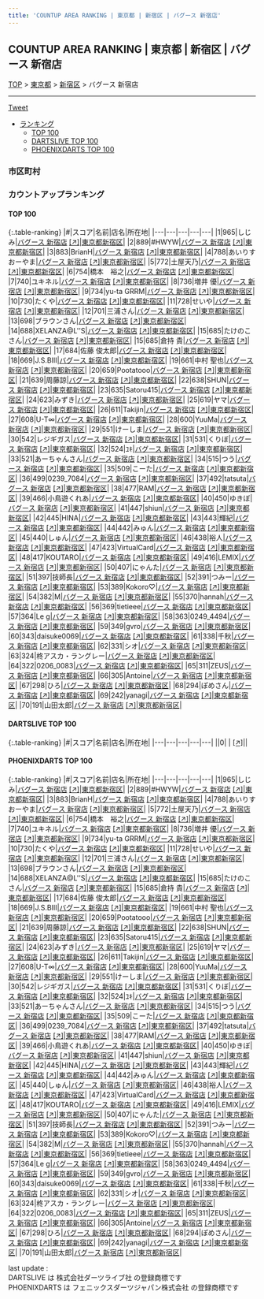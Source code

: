 ```yaml
---
title: 'COUNTUP AREA RANKING | 東京都 | 新宿区 | バグース 新宿店'
---
```

## COUNTUP AREA RANKING | 東京都 | 新宿区 | バグース 新宿店

[TOP](/darts/rank/) > [東京都](/darts/rank/東京都/) > [新宿区](/darts/rank/東京都/新宿区/) > バグース 新宿店

___

<a href="https://twitter.com/share?ref_src=twsrc%5Etfw" data-text="COUNTUP AREA RANKING | 東京都新宿区バグース 新宿店" class="twitter-share-button" data-hashtags="DARTSLIVE,PHOENIXDARTS,darts,ダーツ" data-show-count="false">Tweet</a>

* [ランキング](#カウントアップランキング)
    * [TOP 100](#top-100)
    * [DARTSLIVE TOP 100](#dartslive-top-100)
    * [PHOENIXDARTS TOP 100](#phoenixdarts-top-100)

### 市区町村

<ul>

</ul>

### カウントアップランキング

#### TOP 100



{:.table-ranking}
|#|スコア|名前|店名|所在地|
|---|---|---|---|---|
|1|965|<span class="rank-name-pd">しじみ</span>|<a href="/darts/rank/shops/9574.html">バグース 新宿店</a> <a href="https://vs.phoenixdarts.com/jp/shop/shopDetailInfo/s_9574?s_seq=9574">[↗]</a>|<a href="/darts/rank/東京都/新宿区">東京都新宿区</a>|
|2|889|<span class="rank-name-pd">#HWYW</span>|<a href="/darts/rank/shops/9574.html">バグース 新宿店</a> <a href="https://vs.phoenixdarts.com/jp/shop/shopDetailInfo/s_9574?s_seq=9574">[↗]</a>|<a href="/darts/rank/東京都/新宿区">東京都新宿区</a>|
|3|883|<span class="rank-name-pd">BrianH</span>|<a href="/darts/rank/shops/9574.html">バグース 新宿店</a> <a href="https://vs.phoenixdarts.com/jp/shop/shopDetailInfo/s_9574?s_seq=9574">[↗]</a>|<a href="/darts/rank/東京都/新宿区">東京都新宿区</a>|
|4|788|<span class="rank-name-pd">あいりすおーやま</span>|<a href="/darts/rank/shops/9574.html">バグース 新宿店</a> <a href="https://vs.phoenixdarts.com/jp/shop/shopDetailInfo/s_9574?s_seq=9574">[↗]</a>|<a href="/darts/rank/東京都/新宿区">東京都新宿区</a>|
|5|772|<span class="rank-name-pd">土屋天乃</span>|<a href="/darts/rank/shops/9574.html">バグース 新宿店</a> <a href="https://vs.phoenixdarts.com/jp/shop/shopDetailInfo/s_9574?s_seq=9574">[↗]</a>|<a href="/darts/rank/東京都/新宿区">東京都新宿区</a>|
|6|754|<span class="rank-name-pd">橋本　裕之</span>|<a href="/darts/rank/shops/9574.html">バグース 新宿店</a> <a href="https://vs.phoenixdarts.com/jp/shop/shopDetailInfo/s_9574?s_seq=9574">[↗]</a>|<a href="/darts/rank/東京都/新宿区">東京都新宿区</a>|
|7|740|<span class="rank-name-pd">ユキネル</span>|<a href="/darts/rank/shops/9574.html">バグース 新宿店</a> <a href="https://vs.phoenixdarts.com/jp/shop/shopDetailInfo/s_9574?s_seq=9574">[↗]</a>|<a href="/darts/rank/東京都/新宿区">東京都新宿区</a>|
|8|736|<span class="rank-name-pd"><span class="pro-icon-pd"></span>増井 優</span>|<a href="/darts/rank/shops/9574.html">バグース 新宿店</a> <a href="https://vs.phoenixdarts.com/jp/shop/shopDetailInfo/s_9574?s_seq=9574">[↗]</a>|<a href="/darts/rank/東京都/新宿区">東京都新宿区</a>|
|9|734|<span class="rank-name-pd">yu-ta GRRM</span>|<a href="/darts/rank/shops/9574.html">バグース 新宿店</a> <a href="https://vs.phoenixdarts.com/jp/shop/shopDetailInfo/s_9574?s_seq=9574">[↗]</a>|<a href="/darts/rank/東京都/新宿区">東京都新宿区</a>|
|10|730|<span class="rank-name-pd">たくや</span>|<a href="/darts/rank/shops/9574.html">バグース 新宿店</a> <a href="https://vs.phoenixdarts.com/jp/shop/shopDetailInfo/s_9574?s_seq=9574">[↗]</a>|<a href="/darts/rank/東京都/新宿区">東京都新宿区</a>|
|11|728|<span class="rank-name-pd">せいや</span>|<a href="/darts/rank/shops/9574.html">バグース 新宿店</a> <a href="https://vs.phoenixdarts.com/jp/shop/shopDetailInfo/s_9574?s_seq=9574">[↗]</a>|<a href="/darts/rank/東京都/新宿区">東京都新宿区</a>|
|12|701|<span class="rank-name-pd">三浦さん</span>|<a href="/darts/rank/shops/9574.html">バグース 新宿店</a> <a href="https://vs.phoenixdarts.com/jp/shop/shopDetailInfo/s_9574?s_seq=9574">[↗]</a>|<a href="/darts/rank/東京都/新宿区">東京都新宿区</a>|
|13|698|<span class="rank-name-pd">ブラウンさん</span>|<a href="/darts/rank/shops/9574.html">バグース 新宿店</a> <a href="https://vs.phoenixdarts.com/jp/shop/shopDetailInfo/s_9574?s_seq=9574">[↗]</a>|<a href="/darts/rank/東京都/新宿区">東京都新宿区</a>|
|14|688|<span class="rank-name-pd">XELANZA@L&#x27;&#x27;S</span>|<a href="/darts/rank/shops/9574.html">バグース 新宿店</a> <a href="https://vs.phoenixdarts.com/jp/shop/shopDetailInfo/s_9574?s_seq=9574">[↗]</a>|<a href="/darts/rank/東京都/新宿区">東京都新宿区</a>|
|15|685|<span class="rank-name-pd">たけのこさん</span>|<a href="/darts/rank/shops/9574.html">バグース 新宿店</a> <a href="https://vs.phoenixdarts.com/jp/shop/shopDetailInfo/s_9574?s_seq=9574">[↗]</a>|<a href="/darts/rank/東京都/新宿区">東京都新宿区</a>|
|15|685|<span class="rank-name-pd">倉持 貴</span>|<a href="/darts/rank/shops/9574.html">バグース 新宿店</a> <a href="https://vs.phoenixdarts.com/jp/shop/shopDetailInfo/s_9574?s_seq=9574">[↗]</a>|<a href="/darts/rank/東京都/新宿区">東京都新宿区</a>|
|17|684|<span class="rank-name-pd"><span class="pro-icon-pd"></span>佐藤 俊太郎</span>|<a href="/darts/rank/shops/9574.html">バグース 新宿店</a> <a href="https://vs.phoenixdarts.com/jp/shop/shopDetailInfo/s_9574?s_seq=9574">[↗]</a>|<a href="/darts/rank/東京都/新宿区">東京都新宿区</a>|
|18|669|<span class="rank-name-pd">J.S.BⅢ</span>|<a href="/darts/rank/shops/9574.html">バグース 新宿店</a> <a href="https://vs.phoenixdarts.com/jp/shop/shopDetailInfo/s_9574?s_seq=9574">[↗]</a>|<a href="/darts/rank/東京都/新宿区">東京都新宿区</a>|
|19|661|<span class="rank-name-pd"><span class="pro-icon-pd"></span>中村 聖也</span>|<a href="/darts/rank/shops/9574.html">バグース 新宿店</a> <a href="https://vs.phoenixdarts.com/jp/shop/shopDetailInfo/s_9574?s_seq=9574">[↗]</a>|<a href="/darts/rank/東京都/新宿区">東京都新宿区</a>|
|20|659|<span class="rank-name-pd">Pootatooo</span>|<a href="/darts/rank/shops/9574.html">バグース 新宿店</a> <a href="https://vs.phoenixdarts.com/jp/shop/shopDetailInfo/s_9574?s_seq=9574">[↗]</a>|<a href="/darts/rank/東京都/新宿区">東京都新宿区</a>|
|21|639|<span class="rank-name-pd">周藤諒</span>|<a href="/darts/rank/shops/9574.html">バグース 新宿店</a> <a href="https://vs.phoenixdarts.com/jp/shop/shopDetailInfo/s_9574?s_seq=9574">[↗]</a>|<a href="/darts/rank/東京都/新宿区">東京都新宿区</a>|
|22|638|<span class="rank-name-pd">SHUN</span>|<a href="/darts/rank/shops/9574.html">バグース 新宿店</a> <a href="https://vs.phoenixdarts.com/jp/shop/shopDetailInfo/s_9574?s_seq=9574">[↗]</a>|<a href="/darts/rank/東京都/新宿区">東京都新宿区</a>|
|23|635|<span class="rank-name-pd">Satoru415</span>|<a href="/darts/rank/shops/9574.html">バグース 新宿店</a> <a href="https://vs.phoenixdarts.com/jp/shop/shopDetailInfo/s_9574?s_seq=9574">[↗]</a>|<a href="/darts/rank/東京都/新宿区">東京都新宿区</a>|
|24|623|<span class="rank-name-pd">みずき</span>|<a href="/darts/rank/shops/9574.html">バグース 新宿店</a> <a href="https://vs.phoenixdarts.com/jp/shop/shopDetailInfo/s_9574?s_seq=9574">[↗]</a>|<a href="/darts/rank/東京都/新宿区">東京都新宿区</a>|
|25|619|<span class="rank-name-pd">ヤマ</span>|<a href="/darts/rank/shops/9574.html">バグース 新宿店</a> <a href="https://vs.phoenixdarts.com/jp/shop/shopDetailInfo/s_9574?s_seq=9574">[↗]</a>|<a href="/darts/rank/東京都/新宿区">東京都新宿区</a>|
|26|611|<span class="rank-name-pd">Takijin</span>|<a href="/darts/rank/shops/9574.html">バグース 新宿店</a> <a href="https://vs.phoenixdarts.com/jp/shop/shopDetailInfo/s_9574?s_seq=9574">[↗]</a>|<a href="/darts/rank/東京都/新宿区">東京都新宿区</a>|
|27|608|<span class="rank-name-pd">U-T∞</span>|<a href="/darts/rank/shops/9574.html">バグース 新宿店</a> <a href="https://vs.phoenixdarts.com/jp/shop/shopDetailInfo/s_9574?s_seq=9574">[↗]</a>|<a href="/darts/rank/東京都/新宿区">東京都新宿区</a>|
|28|600|<span class="rank-name-pd">YuuMa</span>|<a href="/darts/rank/shops/9574.html">バグース 新宿店</a> <a href="https://vs.phoenixdarts.com/jp/shop/shopDetailInfo/s_9574?s_seq=9574">[↗]</a>|<a href="/darts/rank/東京都/新宿区">東京都新宿区</a>|
|29|551|<span class="rank-name-pd">けーしま</span>|<a href="/darts/rank/shops/9574.html">バグース 新宿店</a> <a href="https://vs.phoenixdarts.com/jp/shop/shopDetailInfo/s_9574?s_seq=9574">[↗]</a>|<a href="/darts/rank/東京都/新宿区">東京都新宿区</a>|
|30|542|<span class="rank-name-pd">レジギガス</span>|<a href="/darts/rank/shops/9574.html">バグース 新宿店</a> <a href="https://vs.phoenixdarts.com/jp/shop/shopDetailInfo/s_9574?s_seq=9574">[↗]</a>|<a href="/darts/rank/東京都/新宿区">東京都新宿区</a>|
|31|531|<span class="rank-name-pd">くりぼ</span>|<a href="/darts/rank/shops/9574.html">バグース 新宿店</a> <a href="https://vs.phoenixdarts.com/jp/shop/shopDetailInfo/s_9574?s_seq=9574">[↗]</a>|<a href="/darts/rank/東京都/新宿区">東京都新宿区</a>|
|32|524|<span class="rank-name-pd">ﾕｷ</span>|<a href="/darts/rank/shops/9574.html">バグース 新宿店</a> <a href="https://vs.phoenixdarts.com/jp/shop/shopDetailInfo/s_9574?s_seq=9574">[↗]</a>|<a href="/darts/rank/東京都/新宿区">東京都新宿区</a>|
|33|521|<span class="rank-name-pd">あーちゃんさん</span>|<a href="/darts/rank/shops/9574.html">バグース 新宿店</a> <a href="https://vs.phoenixdarts.com/jp/shop/shopDetailInfo/s_9574?s_seq=9574">[↗]</a>|<a href="/darts/rank/東京都/新宿区">東京都新宿区</a>|
|34|515|<span class="rank-name-pd">つう</span>|<a href="/darts/rank/shops/9574.html">バグース 新宿店</a> <a href="https://vs.phoenixdarts.com/jp/shop/shopDetailInfo/s_9574?s_seq=9574">[↗]</a>|<a href="/darts/rank/東京都/新宿区">東京都新宿区</a>|
|35|509|<span class="rank-name-pd">こーた</span>|<a href="/darts/rank/shops/9574.html">バグース 新宿店</a> <a href="https://vs.phoenixdarts.com/jp/shop/shopDetailInfo/s_9574?s_seq=9574">[↗]</a>|<a href="/darts/rank/東京都/新宿区">東京都新宿区</a>|
|36|499|<span class="rank-name-pd">0239_7084</span>|<a href="/darts/rank/shops/9574.html">バグース 新宿店</a> <a href="https://vs.phoenixdarts.com/jp/shop/shopDetailInfo/s_9574?s_seq=9574">[↗]</a>|<a href="/darts/rank/東京都/新宿区">東京都新宿区</a>|
|37|492|<span class="rank-name-pd">tatsuta</span>|<a href="/darts/rank/shops/9574.html">バグース 新宿店</a> <a href="https://vs.phoenixdarts.com/jp/shop/shopDetailInfo/s_9574?s_seq=9574">[↗]</a>|<a href="/darts/rank/東京都/新宿区">東京都新宿区</a>|
|38|477|<span class="rank-name-pd">RAM</span>|<a href="/darts/rank/shops/9574.html">バグース 新宿店</a> <a href="https://vs.phoenixdarts.com/jp/shop/shopDetailInfo/s_9574?s_seq=9574">[↗]</a>|<a href="/darts/rank/東京都/新宿区">東京都新宿区</a>|
|39|466|<span class="rank-name-pd">小鳥遊くれあ</span>|<a href="/darts/rank/shops/9574.html">バグース 新宿店</a> <a href="https://vs.phoenixdarts.com/jp/shop/shopDetailInfo/s_9574?s_seq=9574">[↗]</a>|<a href="/darts/rank/東京都/新宿区">東京都新宿区</a>|
|40|450|<span class="rank-name-pd">ゆきぼ</span>|<a href="/darts/rank/shops/9574.html">バグース 新宿店</a> <a href="https://vs.phoenixdarts.com/jp/shop/shopDetailInfo/s_9574?s_seq=9574">[↗]</a>|<a href="/darts/rank/東京都/新宿区">東京都新宿区</a>|
|41|447|<span class="rank-name-pd">shiun</span>|<a href="/darts/rank/shops/9574.html">バグース 新宿店</a> <a href="https://vs.phoenixdarts.com/jp/shop/shopDetailInfo/s_9574?s_seq=9574">[↗]</a>|<a href="/darts/rank/東京都/新宿区">東京都新宿区</a>|
|42|445|<span class="rank-name-pd">HINA</span>|<a href="/darts/rank/shops/9574.html">バグース 新宿店</a> <a href="https://vs.phoenixdarts.com/jp/shop/shopDetailInfo/s_9574?s_seq=9574">[↗]</a>|<a href="/darts/rank/東京都/新宿区">東京都新宿区</a>|
|43|443|<span class="rank-name-pd">輝紀</span>|<a href="/darts/rank/shops/9574.html">バグース 新宿店</a> <a href="https://vs.phoenixdarts.com/jp/shop/shopDetailInfo/s_9574?s_seq=9574">[↗]</a>|<a href="/darts/rank/東京都/新宿区">東京都新宿区</a>|
|44|442|<span class="rank-name-pd">みゅん</span>|<a href="/darts/rank/shops/9574.html">バグース 新宿店</a> <a href="https://vs.phoenixdarts.com/jp/shop/shopDetailInfo/s_9574?s_seq=9574">[↗]</a>|<a href="/darts/rank/東京都/新宿区">東京都新宿区</a>|
|45|440|<span class="rank-name-pd">しゅん</span>|<a href="/darts/rank/shops/9574.html">バグース 新宿店</a> <a href="https://vs.phoenixdarts.com/jp/shop/shopDetailInfo/s_9574?s_seq=9574">[↗]</a>|<a href="/darts/rank/東京都/新宿区">東京都新宿区</a>|
|46|438|<span class="rank-name-pd">裕人</span>|<a href="/darts/rank/shops/9574.html">バグース 新宿店</a> <a href="https://vs.phoenixdarts.com/jp/shop/shopDetailInfo/s_9574?s_seq=9574">[↗]</a>|<a href="/darts/rank/東京都/新宿区">東京都新宿区</a>|
|47|423|<span class="rank-name-pd">VirtualCard</span>|<a href="/darts/rank/shops/9574.html">バグース 新宿店</a> <a href="https://vs.phoenixdarts.com/jp/shop/shopDetailInfo/s_9574?s_seq=9574">[↗]</a>|<a href="/darts/rank/東京都/新宿区">東京都新宿区</a>|
|48|417|<span class="rank-name-pd">KOUTARO</span>|<a href="/darts/rank/shops/9574.html">バグース 新宿店</a> <a href="https://vs.phoenixdarts.com/jp/shop/shopDetailInfo/s_9574?s_seq=9574">[↗]</a>|<a href="/darts/rank/東京都/新宿区">東京都新宿区</a>|
|49|416|<span class="rank-name-pd">LEMIX</span>|<a href="/darts/rank/shops/9574.html">バグース 新宿店</a> <a href="https://vs.phoenixdarts.com/jp/shop/shopDetailInfo/s_9574?s_seq=9574">[↗]</a>|<a href="/darts/rank/東京都/新宿区">東京都新宿区</a>|
|50|407|<span class="rank-name-pd">にゃんた</span>|<a href="/darts/rank/shops/9574.html">バグース 新宿店</a> <a href="https://vs.phoenixdarts.com/jp/shop/shopDetailInfo/s_9574?s_seq=9574">[↗]</a>|<a href="/darts/rank/東京都/新宿区">東京都新宿区</a>|
|51|397|<span class="rank-name-pd">技師長</span>|<a href="/darts/rank/shops/9574.html">バグース 新宿店</a> <a href="https://vs.phoenixdarts.com/jp/shop/shopDetailInfo/s_9574?s_seq=9574">[↗]</a>|<a href="/darts/rank/東京都/新宿区">東京都新宿区</a>|
|52|391|<span class="rank-name-pd">つみー</span>|<a href="/darts/rank/shops/9574.html">バグース 新宿店</a> <a href="https://vs.phoenixdarts.com/jp/shop/shopDetailInfo/s_9574?s_seq=9574">[↗]</a>|<a href="/darts/rank/東京都/新宿区">東京都新宿区</a>|
|53|389|<span class="rank-name-pd">Kokoro♡</span>|<a href="/darts/rank/shops/9574.html">バグース 新宿店</a> <a href="https://vs.phoenixdarts.com/jp/shop/shopDetailInfo/s_9574?s_seq=9574">[↗]</a>|<a href="/darts/rank/東京都/新宿区">東京都新宿区</a>|
|54|382|<span class="rank-name-pd">M</span>|<a href="/darts/rank/shops/9574.html">バグース 新宿店</a> <a href="https://vs.phoenixdarts.com/jp/shop/shopDetailInfo/s_9574?s_seq=9574">[↗]</a>|<a href="/darts/rank/東京都/新宿区">東京都新宿区</a>|
|55|370|<span class="rank-name-pd">hannah</span>|<a href="/darts/rank/shops/9574.html">バグース 新宿店</a> <a href="https://vs.phoenixdarts.com/jp/shop/shopDetailInfo/s_9574?s_seq=9574">[↗]</a>|<a href="/darts/rank/東京都/新宿区">東京都新宿区</a>|
|56|369|<span class="rank-name-pd">tietieee</span>|<a href="/darts/rank/shops/9574.html">バグース 新宿店</a> <a href="https://vs.phoenixdarts.com/jp/shop/shopDetailInfo/s_9574?s_seq=9574">[↗]</a>|<a href="/darts/rank/東京都/新宿区">東京都新宿区</a>|
|57|364|<span class="rank-name-pd">Le g</span>|<a href="/darts/rank/shops/9574.html">バグース 新宿店</a> <a href="https://vs.phoenixdarts.com/jp/shop/shopDetailInfo/s_9574?s_seq=9574">[↗]</a>|<a href="/darts/rank/東京都/新宿区">東京都新宿区</a>|
|58|363|<span class="rank-name-pd">0249_4494</span>|<a href="/darts/rank/shops/9574.html">バグース 新宿店</a> <a href="https://vs.phoenixdarts.com/jp/shop/shopDetailInfo/s_9574?s_seq=9574">[↗]</a>|<a href="/darts/rank/東京都/新宿区">東京都新宿区</a>|
|59|349|<span class="rank-name-pd">gvro</span>|<a href="/darts/rank/shops/9574.html">バグース 新宿店</a> <a href="https://vs.phoenixdarts.com/jp/shop/shopDetailInfo/s_9574?s_seq=9574">[↗]</a>|<a href="/darts/rank/東京都/新宿区">東京都新宿区</a>|
|60|343|<span class="rank-name-pd">daisuke0069</span>|<a href="/darts/rank/shops/9574.html">バグース 新宿店</a> <a href="https://vs.phoenixdarts.com/jp/shop/shopDetailInfo/s_9574?s_seq=9574">[↗]</a>|<a href="/darts/rank/東京都/新宿区">東京都新宿区</a>|
|61|338|<span class="rank-name-pd">千秋</span>|<a href="/darts/rank/shops/9574.html">バグース 新宿店</a> <a href="https://vs.phoenixdarts.com/jp/shop/shopDetailInfo/s_9574?s_seq=9574">[↗]</a>|<a href="/darts/rank/東京都/新宿区">東京都新宿区</a>|
|62|331|<span class="rank-name-pd">シオ</span>|<a href="/darts/rank/shops/9574.html">バグース 新宿店</a> <a href="https://vs.phoenixdarts.com/jp/shop/shopDetailInfo/s_9574?s_seq=9574">[↗]</a>|<a href="/darts/rank/東京都/新宿区">東京都新宿区</a>|
|63|324|<span class="rank-name-pd">柊アスカ・ラングレー</span>|<a href="/darts/rank/shops/9574.html">バグース 新宿店</a> <a href="https://vs.phoenixdarts.com/jp/shop/shopDetailInfo/s_9574?s_seq=9574">[↗]</a>|<a href="/darts/rank/東京都/新宿区">東京都新宿区</a>|
|64|322|<span class="rank-name-pd">0206_0083</span>|<a href="/darts/rank/shops/9574.html">バグース 新宿店</a> <a href="https://vs.phoenixdarts.com/jp/shop/shopDetailInfo/s_9574?s_seq=9574">[↗]</a>|<a href="/darts/rank/東京都/新宿区">東京都新宿区</a>|
|65|311|<span class="rank-name-pd">ZEUS</span>|<a href="/darts/rank/shops/9574.html">バグース 新宿店</a> <a href="https://vs.phoenixdarts.com/jp/shop/shopDetailInfo/s_9574?s_seq=9574">[↗]</a>|<a href="/darts/rank/東京都/新宿区">東京都新宿区</a>|
|66|305|<span class="rank-name-pd">Antoine</span>|<a href="/darts/rank/shops/9574.html">バグース 新宿店</a> <a href="https://vs.phoenixdarts.com/jp/shop/shopDetailInfo/s_9574?s_seq=9574">[↗]</a>|<a href="/darts/rank/東京都/新宿区">東京都新宿区</a>|
|67|298|<span class="rank-name-pd">ひろ</span>|<a href="/darts/rank/shops/9574.html">バグース 新宿店</a> <a href="https://vs.phoenixdarts.com/jp/shop/shopDetailInfo/s_9574?s_seq=9574">[↗]</a>|<a href="/darts/rank/東京都/新宿区">東京都新宿区</a>|
|68|294|<span class="rank-name-pd">ぽめさん</span>|<a href="/darts/rank/shops/9574.html">バグース 新宿店</a> <a href="https://vs.phoenixdarts.com/jp/shop/shopDetailInfo/s_9574?s_seq=9574">[↗]</a>|<a href="/darts/rank/東京都/新宿区">東京都新宿区</a>|
|69|242|<span class="rank-name-pd">yanagi</span>|<a href="/darts/rank/shops/9574.html">バグース 新宿店</a> <a href="https://vs.phoenixdarts.com/jp/shop/shopDetailInfo/s_9574?s_seq=9574">[↗]</a>|<a href="/darts/rank/東京都/新宿区">東京都新宿区</a>|
|70|191|<span class="rank-name-pd">山田太郎</span>|<a href="/darts/rank/shops/9574.html">バグース 新宿店</a> <a href="https://vs.phoenixdarts.com/jp/shop/shopDetailInfo/s_9574?s_seq=9574">[↗]</a>|<a href="/darts/rank/東京都/新宿区">東京都新宿区</a>|


#### DARTSLIVE TOP 100



{:.table-ranking}
|#|スコア|名前|店名|所在地|
|---|---|---|---|---|
||0|<span class="rank-name-dl"> </span>|<a href="/darts/rank/shops/.html"></a> <a href="">[↗]</a>|<a href="/darts/rank//"></a>|


#### PHOENIXDARTS TOP 100



{:.table-ranking}
|#|スコア|名前|店名|所在地|
|---|---|---|---|---|
|1|965|<span class="rank-name-pd">しじみ</span>|<a href="/darts/rank/shops/9574.html">バグース 新宿店</a> <a href="https://vs.phoenixdarts.com/jp/shop/shopDetailInfo/s_9574?s_seq=9574">[↗]</a>|<a href="/darts/rank/東京都/新宿区">東京都新宿区</a>|
|2|889|<span class="rank-name-pd">#HWYW</span>|<a href="/darts/rank/shops/9574.html">バグース 新宿店</a> <a href="https://vs.phoenixdarts.com/jp/shop/shopDetailInfo/s_9574?s_seq=9574">[↗]</a>|<a href="/darts/rank/東京都/新宿区">東京都新宿区</a>|
|3|883|<span class="rank-name-pd">BrianH</span>|<a href="/darts/rank/shops/9574.html">バグース 新宿店</a> <a href="https://vs.phoenixdarts.com/jp/shop/shopDetailInfo/s_9574?s_seq=9574">[↗]</a>|<a href="/darts/rank/東京都/新宿区">東京都新宿区</a>|
|4|788|<span class="rank-name-pd">あいりすおーやま</span>|<a href="/darts/rank/shops/9574.html">バグース 新宿店</a> <a href="https://vs.phoenixdarts.com/jp/shop/shopDetailInfo/s_9574?s_seq=9574">[↗]</a>|<a href="/darts/rank/東京都/新宿区">東京都新宿区</a>|
|5|772|<span class="rank-name-pd">土屋天乃</span>|<a href="/darts/rank/shops/9574.html">バグース 新宿店</a> <a href="https://vs.phoenixdarts.com/jp/shop/shopDetailInfo/s_9574?s_seq=9574">[↗]</a>|<a href="/darts/rank/東京都/新宿区">東京都新宿区</a>|
|6|754|<span class="rank-name-pd">橋本　裕之</span>|<a href="/darts/rank/shops/9574.html">バグース 新宿店</a> <a href="https://vs.phoenixdarts.com/jp/shop/shopDetailInfo/s_9574?s_seq=9574">[↗]</a>|<a href="/darts/rank/東京都/新宿区">東京都新宿区</a>|
|7|740|<span class="rank-name-pd">ユキネル</span>|<a href="/darts/rank/shops/9574.html">バグース 新宿店</a> <a href="https://vs.phoenixdarts.com/jp/shop/shopDetailInfo/s_9574?s_seq=9574">[↗]</a>|<a href="/darts/rank/東京都/新宿区">東京都新宿区</a>|
|8|736|<span class="rank-name-pd"><span class="pro-icon-pd"></span>増井 優</span>|<a href="/darts/rank/shops/9574.html">バグース 新宿店</a> <a href="https://vs.phoenixdarts.com/jp/shop/shopDetailInfo/s_9574?s_seq=9574">[↗]</a>|<a href="/darts/rank/東京都/新宿区">東京都新宿区</a>|
|9|734|<span class="rank-name-pd">yu-ta GRRM</span>|<a href="/darts/rank/shops/9574.html">バグース 新宿店</a> <a href="https://vs.phoenixdarts.com/jp/shop/shopDetailInfo/s_9574?s_seq=9574">[↗]</a>|<a href="/darts/rank/東京都/新宿区">東京都新宿区</a>|
|10|730|<span class="rank-name-pd">たくや</span>|<a href="/darts/rank/shops/9574.html">バグース 新宿店</a> <a href="https://vs.phoenixdarts.com/jp/shop/shopDetailInfo/s_9574?s_seq=9574">[↗]</a>|<a href="/darts/rank/東京都/新宿区">東京都新宿区</a>|
|11|728|<span class="rank-name-pd">せいや</span>|<a href="/darts/rank/shops/9574.html">バグース 新宿店</a> <a href="https://vs.phoenixdarts.com/jp/shop/shopDetailInfo/s_9574?s_seq=9574">[↗]</a>|<a href="/darts/rank/東京都/新宿区">東京都新宿区</a>|
|12|701|<span class="rank-name-pd">三浦さん</span>|<a href="/darts/rank/shops/9574.html">バグース 新宿店</a> <a href="https://vs.phoenixdarts.com/jp/shop/shopDetailInfo/s_9574?s_seq=9574">[↗]</a>|<a href="/darts/rank/東京都/新宿区">東京都新宿区</a>|
|13|698|<span class="rank-name-pd">ブラウンさん</span>|<a href="/darts/rank/shops/9574.html">バグース 新宿店</a> <a href="https://vs.phoenixdarts.com/jp/shop/shopDetailInfo/s_9574?s_seq=9574">[↗]</a>|<a href="/darts/rank/東京都/新宿区">東京都新宿区</a>|
|14|688|<span class="rank-name-pd">XELANZA@L&#x27;&#x27;S</span>|<a href="/darts/rank/shops/9574.html">バグース 新宿店</a> <a href="https://vs.phoenixdarts.com/jp/shop/shopDetailInfo/s_9574?s_seq=9574">[↗]</a>|<a href="/darts/rank/東京都/新宿区">東京都新宿区</a>|
|15|685|<span class="rank-name-pd">たけのこさん</span>|<a href="/darts/rank/shops/9574.html">バグース 新宿店</a> <a href="https://vs.phoenixdarts.com/jp/shop/shopDetailInfo/s_9574?s_seq=9574">[↗]</a>|<a href="/darts/rank/東京都/新宿区">東京都新宿区</a>|
|15|685|<span class="rank-name-pd">倉持 貴</span>|<a href="/darts/rank/shops/9574.html">バグース 新宿店</a> <a href="https://vs.phoenixdarts.com/jp/shop/shopDetailInfo/s_9574?s_seq=9574">[↗]</a>|<a href="/darts/rank/東京都/新宿区">東京都新宿区</a>|
|17|684|<span class="rank-name-pd"><span class="pro-icon-pd"></span>佐藤 俊太郎</span>|<a href="/darts/rank/shops/9574.html">バグース 新宿店</a> <a href="https://vs.phoenixdarts.com/jp/shop/shopDetailInfo/s_9574?s_seq=9574">[↗]</a>|<a href="/darts/rank/東京都/新宿区">東京都新宿区</a>|
|18|669|<span class="rank-name-pd">J.S.BⅢ</span>|<a href="/darts/rank/shops/9574.html">バグース 新宿店</a> <a href="https://vs.phoenixdarts.com/jp/shop/shopDetailInfo/s_9574?s_seq=9574">[↗]</a>|<a href="/darts/rank/東京都/新宿区">東京都新宿区</a>|
|19|661|<span class="rank-name-pd"><span class="pro-icon-pd"></span>中村 聖也</span>|<a href="/darts/rank/shops/9574.html">バグース 新宿店</a> <a href="https://vs.phoenixdarts.com/jp/shop/shopDetailInfo/s_9574?s_seq=9574">[↗]</a>|<a href="/darts/rank/東京都/新宿区">東京都新宿区</a>|
|20|659|<span class="rank-name-pd">Pootatooo</span>|<a href="/darts/rank/shops/9574.html">バグース 新宿店</a> <a href="https://vs.phoenixdarts.com/jp/shop/shopDetailInfo/s_9574?s_seq=9574">[↗]</a>|<a href="/darts/rank/東京都/新宿区">東京都新宿区</a>|
|21|639|<span class="rank-name-pd">周藤諒</span>|<a href="/darts/rank/shops/9574.html">バグース 新宿店</a> <a href="https://vs.phoenixdarts.com/jp/shop/shopDetailInfo/s_9574?s_seq=9574">[↗]</a>|<a href="/darts/rank/東京都/新宿区">東京都新宿区</a>|
|22|638|<span class="rank-name-pd">SHUN</span>|<a href="/darts/rank/shops/9574.html">バグース 新宿店</a> <a href="https://vs.phoenixdarts.com/jp/shop/shopDetailInfo/s_9574?s_seq=9574">[↗]</a>|<a href="/darts/rank/東京都/新宿区">東京都新宿区</a>|
|23|635|<span class="rank-name-pd">Satoru415</span>|<a href="/darts/rank/shops/9574.html">バグース 新宿店</a> <a href="https://vs.phoenixdarts.com/jp/shop/shopDetailInfo/s_9574?s_seq=9574">[↗]</a>|<a href="/darts/rank/東京都/新宿区">東京都新宿区</a>|
|24|623|<span class="rank-name-pd">みずき</span>|<a href="/darts/rank/shops/9574.html">バグース 新宿店</a> <a href="https://vs.phoenixdarts.com/jp/shop/shopDetailInfo/s_9574?s_seq=9574">[↗]</a>|<a href="/darts/rank/東京都/新宿区">東京都新宿区</a>|
|25|619|<span class="rank-name-pd">ヤマ</span>|<a href="/darts/rank/shops/9574.html">バグース 新宿店</a> <a href="https://vs.phoenixdarts.com/jp/shop/shopDetailInfo/s_9574?s_seq=9574">[↗]</a>|<a href="/darts/rank/東京都/新宿区">東京都新宿区</a>|
|26|611|<span class="rank-name-pd">Takijin</span>|<a href="/darts/rank/shops/9574.html">バグース 新宿店</a> <a href="https://vs.phoenixdarts.com/jp/shop/shopDetailInfo/s_9574?s_seq=9574">[↗]</a>|<a href="/darts/rank/東京都/新宿区">東京都新宿区</a>|
|27|608|<span class="rank-name-pd">U-T∞</span>|<a href="/darts/rank/shops/9574.html">バグース 新宿店</a> <a href="https://vs.phoenixdarts.com/jp/shop/shopDetailInfo/s_9574?s_seq=9574">[↗]</a>|<a href="/darts/rank/東京都/新宿区">東京都新宿区</a>|
|28|600|<span class="rank-name-pd">YuuMa</span>|<a href="/darts/rank/shops/9574.html">バグース 新宿店</a> <a href="https://vs.phoenixdarts.com/jp/shop/shopDetailInfo/s_9574?s_seq=9574">[↗]</a>|<a href="/darts/rank/東京都/新宿区">東京都新宿区</a>|
|29|551|<span class="rank-name-pd">けーしま</span>|<a href="/darts/rank/shops/9574.html">バグース 新宿店</a> <a href="https://vs.phoenixdarts.com/jp/shop/shopDetailInfo/s_9574?s_seq=9574">[↗]</a>|<a href="/darts/rank/東京都/新宿区">東京都新宿区</a>|
|30|542|<span class="rank-name-pd">レジギガス</span>|<a href="/darts/rank/shops/9574.html">バグース 新宿店</a> <a href="https://vs.phoenixdarts.com/jp/shop/shopDetailInfo/s_9574?s_seq=9574">[↗]</a>|<a href="/darts/rank/東京都/新宿区">東京都新宿区</a>|
|31|531|<span class="rank-name-pd">くりぼ</span>|<a href="/darts/rank/shops/9574.html">バグース 新宿店</a> <a href="https://vs.phoenixdarts.com/jp/shop/shopDetailInfo/s_9574?s_seq=9574">[↗]</a>|<a href="/darts/rank/東京都/新宿区">東京都新宿区</a>|
|32|524|<span class="rank-name-pd">ﾕｷ</span>|<a href="/darts/rank/shops/9574.html">バグース 新宿店</a> <a href="https://vs.phoenixdarts.com/jp/shop/shopDetailInfo/s_9574?s_seq=9574">[↗]</a>|<a href="/darts/rank/東京都/新宿区">東京都新宿区</a>|
|33|521|<span class="rank-name-pd">あーちゃんさん</span>|<a href="/darts/rank/shops/9574.html">バグース 新宿店</a> <a href="https://vs.phoenixdarts.com/jp/shop/shopDetailInfo/s_9574?s_seq=9574">[↗]</a>|<a href="/darts/rank/東京都/新宿区">東京都新宿区</a>|
|34|515|<span class="rank-name-pd">つう</span>|<a href="/darts/rank/shops/9574.html">バグース 新宿店</a> <a href="https://vs.phoenixdarts.com/jp/shop/shopDetailInfo/s_9574?s_seq=9574">[↗]</a>|<a href="/darts/rank/東京都/新宿区">東京都新宿区</a>|
|35|509|<span class="rank-name-pd">こーた</span>|<a href="/darts/rank/shops/9574.html">バグース 新宿店</a> <a href="https://vs.phoenixdarts.com/jp/shop/shopDetailInfo/s_9574?s_seq=9574">[↗]</a>|<a href="/darts/rank/東京都/新宿区">東京都新宿区</a>|
|36|499|<span class="rank-name-pd">0239_7084</span>|<a href="/darts/rank/shops/9574.html">バグース 新宿店</a> <a href="https://vs.phoenixdarts.com/jp/shop/shopDetailInfo/s_9574?s_seq=9574">[↗]</a>|<a href="/darts/rank/東京都/新宿区">東京都新宿区</a>|
|37|492|<span class="rank-name-pd">tatsuta</span>|<a href="/darts/rank/shops/9574.html">バグース 新宿店</a> <a href="https://vs.phoenixdarts.com/jp/shop/shopDetailInfo/s_9574?s_seq=9574">[↗]</a>|<a href="/darts/rank/東京都/新宿区">東京都新宿区</a>|
|38|477|<span class="rank-name-pd">RAM</span>|<a href="/darts/rank/shops/9574.html">バグース 新宿店</a> <a href="https://vs.phoenixdarts.com/jp/shop/shopDetailInfo/s_9574?s_seq=9574">[↗]</a>|<a href="/darts/rank/東京都/新宿区">東京都新宿区</a>|
|39|466|<span class="rank-name-pd">小鳥遊くれあ</span>|<a href="/darts/rank/shops/9574.html">バグース 新宿店</a> <a href="https://vs.phoenixdarts.com/jp/shop/shopDetailInfo/s_9574?s_seq=9574">[↗]</a>|<a href="/darts/rank/東京都/新宿区">東京都新宿区</a>|
|40|450|<span class="rank-name-pd">ゆきぼ</span>|<a href="/darts/rank/shops/9574.html">バグース 新宿店</a> <a href="https://vs.phoenixdarts.com/jp/shop/shopDetailInfo/s_9574?s_seq=9574">[↗]</a>|<a href="/darts/rank/東京都/新宿区">東京都新宿区</a>|
|41|447|<span class="rank-name-pd">shiun</span>|<a href="/darts/rank/shops/9574.html">バグース 新宿店</a> <a href="https://vs.phoenixdarts.com/jp/shop/shopDetailInfo/s_9574?s_seq=9574">[↗]</a>|<a href="/darts/rank/東京都/新宿区">東京都新宿区</a>|
|42|445|<span class="rank-name-pd">HINA</span>|<a href="/darts/rank/shops/9574.html">バグース 新宿店</a> <a href="https://vs.phoenixdarts.com/jp/shop/shopDetailInfo/s_9574?s_seq=9574">[↗]</a>|<a href="/darts/rank/東京都/新宿区">東京都新宿区</a>|
|43|443|<span class="rank-name-pd">輝紀</span>|<a href="/darts/rank/shops/9574.html">バグース 新宿店</a> <a href="https://vs.phoenixdarts.com/jp/shop/shopDetailInfo/s_9574?s_seq=9574">[↗]</a>|<a href="/darts/rank/東京都/新宿区">東京都新宿区</a>|
|44|442|<span class="rank-name-pd">みゅん</span>|<a href="/darts/rank/shops/9574.html">バグース 新宿店</a> <a href="https://vs.phoenixdarts.com/jp/shop/shopDetailInfo/s_9574?s_seq=9574">[↗]</a>|<a href="/darts/rank/東京都/新宿区">東京都新宿区</a>|
|45|440|<span class="rank-name-pd">しゅん</span>|<a href="/darts/rank/shops/9574.html">バグース 新宿店</a> <a href="https://vs.phoenixdarts.com/jp/shop/shopDetailInfo/s_9574?s_seq=9574">[↗]</a>|<a href="/darts/rank/東京都/新宿区">東京都新宿区</a>|
|46|438|<span class="rank-name-pd">裕人</span>|<a href="/darts/rank/shops/9574.html">バグース 新宿店</a> <a href="https://vs.phoenixdarts.com/jp/shop/shopDetailInfo/s_9574?s_seq=9574">[↗]</a>|<a href="/darts/rank/東京都/新宿区">東京都新宿区</a>|
|47|423|<span class="rank-name-pd">VirtualCard</span>|<a href="/darts/rank/shops/9574.html">バグース 新宿店</a> <a href="https://vs.phoenixdarts.com/jp/shop/shopDetailInfo/s_9574?s_seq=9574">[↗]</a>|<a href="/darts/rank/東京都/新宿区">東京都新宿区</a>|
|48|417|<span class="rank-name-pd">KOUTARO</span>|<a href="/darts/rank/shops/9574.html">バグース 新宿店</a> <a href="https://vs.phoenixdarts.com/jp/shop/shopDetailInfo/s_9574?s_seq=9574">[↗]</a>|<a href="/darts/rank/東京都/新宿区">東京都新宿区</a>|
|49|416|<span class="rank-name-pd">LEMIX</span>|<a href="/darts/rank/shops/9574.html">バグース 新宿店</a> <a href="https://vs.phoenixdarts.com/jp/shop/shopDetailInfo/s_9574?s_seq=9574">[↗]</a>|<a href="/darts/rank/東京都/新宿区">東京都新宿区</a>|
|50|407|<span class="rank-name-pd">にゃんた</span>|<a href="/darts/rank/shops/9574.html">バグース 新宿店</a> <a href="https://vs.phoenixdarts.com/jp/shop/shopDetailInfo/s_9574?s_seq=9574">[↗]</a>|<a href="/darts/rank/東京都/新宿区">東京都新宿区</a>|
|51|397|<span class="rank-name-pd">技師長</span>|<a href="/darts/rank/shops/9574.html">バグース 新宿店</a> <a href="https://vs.phoenixdarts.com/jp/shop/shopDetailInfo/s_9574?s_seq=9574">[↗]</a>|<a href="/darts/rank/東京都/新宿区">東京都新宿区</a>|
|52|391|<span class="rank-name-pd">つみー</span>|<a href="/darts/rank/shops/9574.html">バグース 新宿店</a> <a href="https://vs.phoenixdarts.com/jp/shop/shopDetailInfo/s_9574?s_seq=9574">[↗]</a>|<a href="/darts/rank/東京都/新宿区">東京都新宿区</a>|
|53|389|<span class="rank-name-pd">Kokoro♡</span>|<a href="/darts/rank/shops/9574.html">バグース 新宿店</a> <a href="https://vs.phoenixdarts.com/jp/shop/shopDetailInfo/s_9574?s_seq=9574">[↗]</a>|<a href="/darts/rank/東京都/新宿区">東京都新宿区</a>|
|54|382|<span class="rank-name-pd">M</span>|<a href="/darts/rank/shops/9574.html">バグース 新宿店</a> <a href="https://vs.phoenixdarts.com/jp/shop/shopDetailInfo/s_9574?s_seq=9574">[↗]</a>|<a href="/darts/rank/東京都/新宿区">東京都新宿区</a>|
|55|370|<span class="rank-name-pd">hannah</span>|<a href="/darts/rank/shops/9574.html">バグース 新宿店</a> <a href="https://vs.phoenixdarts.com/jp/shop/shopDetailInfo/s_9574?s_seq=9574">[↗]</a>|<a href="/darts/rank/東京都/新宿区">東京都新宿区</a>|
|56|369|<span class="rank-name-pd">tietieee</span>|<a href="/darts/rank/shops/9574.html">バグース 新宿店</a> <a href="https://vs.phoenixdarts.com/jp/shop/shopDetailInfo/s_9574?s_seq=9574">[↗]</a>|<a href="/darts/rank/東京都/新宿区">東京都新宿区</a>|
|57|364|<span class="rank-name-pd">Le g</span>|<a href="/darts/rank/shops/9574.html">バグース 新宿店</a> <a href="https://vs.phoenixdarts.com/jp/shop/shopDetailInfo/s_9574?s_seq=9574">[↗]</a>|<a href="/darts/rank/東京都/新宿区">東京都新宿区</a>|
|58|363|<span class="rank-name-pd">0249_4494</span>|<a href="/darts/rank/shops/9574.html">バグース 新宿店</a> <a href="https://vs.phoenixdarts.com/jp/shop/shopDetailInfo/s_9574?s_seq=9574">[↗]</a>|<a href="/darts/rank/東京都/新宿区">東京都新宿区</a>|
|59|349|<span class="rank-name-pd">gvro</span>|<a href="/darts/rank/shops/9574.html">バグース 新宿店</a> <a href="https://vs.phoenixdarts.com/jp/shop/shopDetailInfo/s_9574?s_seq=9574">[↗]</a>|<a href="/darts/rank/東京都/新宿区">東京都新宿区</a>|
|60|343|<span class="rank-name-pd">daisuke0069</span>|<a href="/darts/rank/shops/9574.html">バグース 新宿店</a> <a href="https://vs.phoenixdarts.com/jp/shop/shopDetailInfo/s_9574?s_seq=9574">[↗]</a>|<a href="/darts/rank/東京都/新宿区">東京都新宿区</a>|
|61|338|<span class="rank-name-pd">千秋</span>|<a href="/darts/rank/shops/9574.html">バグース 新宿店</a> <a href="https://vs.phoenixdarts.com/jp/shop/shopDetailInfo/s_9574?s_seq=9574">[↗]</a>|<a href="/darts/rank/東京都/新宿区">東京都新宿区</a>|
|62|331|<span class="rank-name-pd">シオ</span>|<a href="/darts/rank/shops/9574.html">バグース 新宿店</a> <a href="https://vs.phoenixdarts.com/jp/shop/shopDetailInfo/s_9574?s_seq=9574">[↗]</a>|<a href="/darts/rank/東京都/新宿区">東京都新宿区</a>|
|63|324|<span class="rank-name-pd">柊アスカ・ラングレー</span>|<a href="/darts/rank/shops/9574.html">バグース 新宿店</a> <a href="https://vs.phoenixdarts.com/jp/shop/shopDetailInfo/s_9574?s_seq=9574">[↗]</a>|<a href="/darts/rank/東京都/新宿区">東京都新宿区</a>|
|64|322|<span class="rank-name-pd">0206_0083</span>|<a href="/darts/rank/shops/9574.html">バグース 新宿店</a> <a href="https://vs.phoenixdarts.com/jp/shop/shopDetailInfo/s_9574?s_seq=9574">[↗]</a>|<a href="/darts/rank/東京都/新宿区">東京都新宿区</a>|
|65|311|<span class="rank-name-pd">ZEUS</span>|<a href="/darts/rank/shops/9574.html">バグース 新宿店</a> <a href="https://vs.phoenixdarts.com/jp/shop/shopDetailInfo/s_9574?s_seq=9574">[↗]</a>|<a href="/darts/rank/東京都/新宿区">東京都新宿区</a>|
|66|305|<span class="rank-name-pd">Antoine</span>|<a href="/darts/rank/shops/9574.html">バグース 新宿店</a> <a href="https://vs.phoenixdarts.com/jp/shop/shopDetailInfo/s_9574?s_seq=9574">[↗]</a>|<a href="/darts/rank/東京都/新宿区">東京都新宿区</a>|
|67|298|<span class="rank-name-pd">ひろ</span>|<a href="/darts/rank/shops/9574.html">バグース 新宿店</a> <a href="https://vs.phoenixdarts.com/jp/shop/shopDetailInfo/s_9574?s_seq=9574">[↗]</a>|<a href="/darts/rank/東京都/新宿区">東京都新宿区</a>|
|68|294|<span class="rank-name-pd">ぽめさん</span>|<a href="/darts/rank/shops/9574.html">バグース 新宿店</a> <a href="https://vs.phoenixdarts.com/jp/shop/shopDetailInfo/s_9574?s_seq=9574">[↗]</a>|<a href="/darts/rank/東京都/新宿区">東京都新宿区</a>|
|69|242|<span class="rank-name-pd">yanagi</span>|<a href="/darts/rank/shops/9574.html">バグース 新宿店</a> <a href="https://vs.phoenixdarts.com/jp/shop/shopDetailInfo/s_9574?s_seq=9574">[↗]</a>|<a href="/darts/rank/東京都/新宿区">東京都新宿区</a>|
|70|191|<span class="rank-name-pd">山田太郎</span>|<a href="/darts/rank/shops/9574.html">バグース 新宿店</a> <a href="https://vs.phoenixdarts.com/jp/shop/shopDetailInfo/s_9574?s_seq=9574">[↗]</a>|<a href="/darts/rank/東京都/新宿区">東京都新宿区</a>|


<div class="footer border-top border-gray-light mt-5 pt-3 text-right text-gray">
    last update : <span style="font-weight: italic" id="foot_last_modified"></span><br />
    DARTSLIVE は 株式会社ダーツライブ社 の登録商標です<br />
    PHOENIXDARTS は フェニックスダーツジャパン株式会社 の登録商標です<br />
</div>

<script src="https://cdnjs.cloudflare.com/ajax/libs/jquery.tablesorter/2.31.3/js/jquery.tablesorter.min.js" integrity="sha512-qzgd5cYSZcosqpzpn7zF2ZId8f/8CHmFKZ8j7mU4OUXTNRd5g+ZHBPsgKEwoqxCtdQvExE5LprwwPAgoicguNg==" crossorigin="anonymous" referrerpolicy="no-referrer"></script>
<link rel="stylesheet" href="https://cdnjs.cloudflare.com/ajax/libs/jquery.tablesorter/2.31.3/css/theme.default.min.css" integrity="sha512-wghhOJkjQX0Lh3NSWvNKeZ0ZpNn+SPVXX1Qyc9OCaogADktxrBiBdKGDoqVUOyhStvMBmJQ8ZdMHiR3wuEq8+w==" crossorigin="anonymous" referrerpolicy="no-referrer" />
<script>
$(function() {
    $(".table-ranking").tablesorter({sortList:[[0, 0]]});
    $("#foot_last_modified").text(formatDate(new Date(document.lastModified), 'yyyy-MM-dd HH:mm:ss'));
});
</script>

<script async src="https://platform.twitter.com/widgets.js" charset="utf-8"></script>